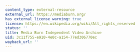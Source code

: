 ```yaml
---
content_type: external-resource
external_url: https://mediaburn.org/
has_external_license_warning: true
license: https://en.wikipedia.org/wiki/All_rights_reserved
status: ''
title: Media Burn Independent Video Archive
uid: 3c11f755-e910-4e0c-a154-77ed306770ec
wayback_url: ''
---
```

